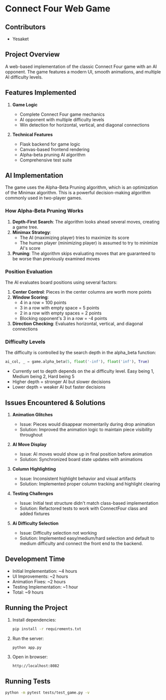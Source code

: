 # Connect Four Web Game

## Contributors
- Yesaket

## Project Overview
A web-based implementation of the classic Connect Four game with an AI opponent. The game features a modern UI, smooth animations, and multiple AI difficulty levels.

## Features Implemented
1. **Game Logic**
   - Complete Connect Four game mechanics
   - AI opponent with multiple difficulty levels
   - Win detection for horizontal, vertical, and diagonal connections


2. **Technical Features**
   - Flask backend for game logic
   - Canvas-based frontend rendering
   - Alpha-beta pruning AI algorithm
   - Comprehensive test suite

## AI Implementation
The game uses the Alpha-Beta Pruning algorithm, which is an optimization of the Minimax algorithm. This is a powerful decision-making algorithm commonly used in two-player games.

### How Alpha-Beta Pruning Works
1. **Depth-First Search**: The algorithm looks ahead several moves, creating a game tree.
2. **Minimax Strategy**: 
   - The AI (maximizing player) tries to maximize its score
   - The human player (minimizing player) is assumed to try to minimize AI's score
3. **Pruning**: The algorithm skips evaluating moves that are guaranteed to be worse than previously examined moves

### Position Evaluation
The AI evaluates board positions using several factors:
1. **Center Control**: Pieces in the center columns are worth more points
2. **Window Scoring**:
   - 4 in a row = 100 points
   - 3 in a row with empty space = 5 points
   - 2 in a row with empty spaces = 2 points
   - Blocking opponent's 3 in a row = -4 points
3. **Direction Checking**: Evaluates horizontal, vertical, and diagonal connections

### Difficulty Levels
The difficulty is controlled by the search depth in the alpha_beta function:
```python
ai_col, _ = game.alpha_beta(5, float('-inf'), float('inf'), True)
```
- Currently set to depth depends on the ai difficulty level. Easy being 1, Medium being 2, Hard being 5
- Higher depth = stronger AI but slower decisions
- Lower depth = weaker AI but faster decisions

## Issues Encountered & Solutions
1. **Animation Glitches**
   - Issue: Pieces would disappear momentarily during drop animation
   - Solution: Improved the animation logic to maintain piece visibility throughout

2. **AI Move Display**
   - Issue: AI moves would show up in final position before animation
   - Solution: Synchronized board state updates with animations

3. **Column Highlighting**
   - Issue: Inconsistent highlight behavior and visual artifacts
   - Solution: Implemented proper column tracking and highlight clearing

4. **Testing Challenges**
   - Issue: Initial test structure didn't match class-based implementation
   - Solution: Refactored tests to work with ConnectFour class and added fixtures
4. **Ai Difficulty Selection**
   - Issue: Difficulty selection not working
   - Solution: Implemented easy/medium/hard selection and default to medium difficulty and connect the front end to the backend.


## Development Time
- Initial Implementation: ~4 hours
- UI Improvements: ~2 hours
- Animation Fixes: ~2 hours
- Testing Implementation: ~1 hour
- Total: ~9 hours

## Running the Project
1. Install dependencies:
   ```bash
   pip install -r requirements.txt
   ```

2. Run the server:
   ```bash
   python app.py
   ```

3. Open in browser:
   ```
   http://localhost:8082
   ```

## Running Tests
```bash
python -m pytest tests/test_game.py -v
```

